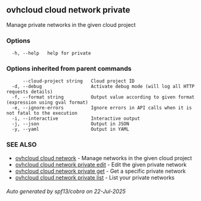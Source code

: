 ## ovhcloud cloud network private

Manage private networks in the given cloud project

### Options

```
  -h, --help   help for private
```

### Options inherited from parent commands

```
      --cloud-project string   Cloud project ID
  -d, --debug                  Activate debug mode (will log all HTTP requests details)
  -f, --format string          Output value according to given format (expression using gval format)
  -e, --ignore-errors          Ignore errors in API calls when it is not fatal to the execution
  -i, --interactive            Interactive output
  -j, --json                   Output in JSON
  -y, --yaml                   Output in YAML
```

### SEE ALSO

* [ovhcloud cloud network](ovhcloud_cloud_network.md)	 - Manage networks in the given cloud project
* [ovhcloud cloud network private edit](ovhcloud_cloud_network_private_edit.md)	 - Edit the given private network
* [ovhcloud cloud network private get](ovhcloud_cloud_network_private_get.md)	 - Get a specific private network
* [ovhcloud cloud network private list](ovhcloud_cloud_network_private_list.md)	 - List your private networks

###### Auto generated by spf13/cobra on 22-Jul-2025

